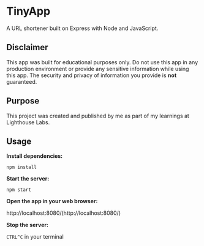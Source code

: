 # TinyApp

A URL shortener built on Express with Node and JavaScript.


## Disclaimer

This app was built for educational purposes only. Do not use this app in any production environment or provide any sensitive information while using this app. The security and privacy of information you provide is **not** guaranteed.


## Purpose

This project was created and published by me as part of my learnings at Lighthouse Labs. 


## Usage

**Install dependencies:**

`npm install`

**Start the server:**

`npm start`

**Open the app in your web browser:**

http://localhost:8080/(http://localhost:8080/)

**Stop the server:**

`CTRL^C` in your terminal

